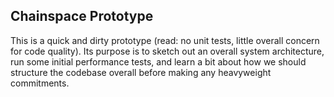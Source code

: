 ## Chainspace Prototype

This is a quick and dirty prototype (read: no unit tests, little overall concern for code quality). Its purpose is to sketch out an overall system architecture, run some initial performance tests, and learn a bit about how we should structure the codebase overall before making any heavyweight commitments. 
